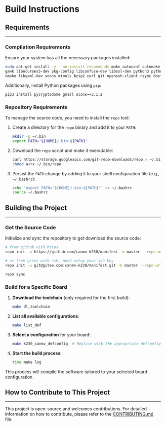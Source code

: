 # Build Instructions

## Requirements

---

### Compilation  Requirements

Ensure your system has all the necessary packages installed:

```bash
sudo apt-get install -y --no-install-recommends make autoconf automake bison flex gcc g++ \
gawk libncurses5-dev pkg-config libconfuse-dev libssl-dev python3 python3-pip python-is-python3 \
cmake libyaml-dev scons mtools bzip2 curl git openssh-client rsync dosfstools ca-certificates
```

Additionally, install Python packages using `pip`:

```bash
pip3 install pycryptodome gmssl scons==3.1.2
```

### Repository Requirements

To manage the source code, you need to install the `repo` tool:

1. Create a directory for the `repo` binary and add it to your `PATH`:

   ```bash
   mkdir -p ~/.bin
   export PATH="${HOME}/.bin:${PATH}"
   ```

2. Download the `repo` script and make it executable:

   ```bash
   curl https://storage.googleapis.com/git-repo-downloads/repo > ~/.bin/repo
   chmod a+rx ~/.bin/repo
   ```

3. Persist the `PATH` change by adding it to your shell configuration file (e.g., `~/.bashrc`):

   ```bash
   echo 'export PATH="${HOME}/.bin:${PATH}"' >> ~/.bashrc
   source ~/.bashrc
   ```

## Building the Project

---

### Get the Source Code

Initialize and sync the repository to get download the source code:

```bash
# from github with https
repo init -u https://github.com/canmv-k230/manifest -b master --repo-url=https://github.com/canmv-k230/git-repo.git

# or from gitee with ssh, need setup your ssh key
repo init -u git@gitee.com:canmv-k230/manifest.git -b master --repo-url=git@gitee.com:canmv-k230/git-repo.git

repo sync
```

### Build for a Specific Board

1. **Download the toolchain** (only required for the first build):

   ```bash
   make dl_toolchain
   ```

2. **List all available configurations**:

   ```bash
   make list_def
   ```

3. **Select a configuration** for your board:

   ```bash
   make k230_canmv_defconfig  # Replace with the appropriate defconfig for your board
   ```

4. **Start the build process**:

   ```bash
   time make log
   ```

This process will compile the software tailored to your selected board configuration.

## How to Contribute to This Project

---

This project is open-source and welcomes contributions.
For detailed information on how to contribute, please refer to the [CONTRIBUTING.md](CONTRIBUTING.md) file.
